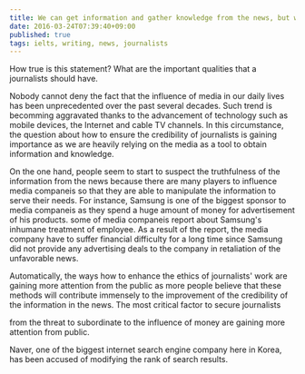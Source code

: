 ```yaml
---
title: We can get information and gather knowledge from the news, but we are unsure how much we should trust journalists
date: 2016-03-24T07:39:40+09:00
published: true
tags: ielts, writing, news, journalists
---
```



How true is this statement?
What are the important qualities that a journalists should have.


Nobody cannot deny the fact that the influence of media in our daily lives has been unprecedented over the past several decades. Such trend is becomming aggravated thanks to the advancement of technology such as mobile devices, the Internet and cable TV channels. In this circumstance, the question about how to ensure the credibility of journalists is gaining importance as we are heavily relying on the media as a tool to obtain information and knowledge.


On the one hand, people seem to start to suspect the truthfulness of the information from the news because there are many players to influence media companeis so that they are able to manipulate the information to serve their needs. For instance, Samsung is one of the biggest sponsor to media companeis as they spend a huge amount of money for advertisement of his products. some of media companeis report about Samsung's inhumane treatment of employee. As a result of the report, the media company have to suffer financial difficulty for a long time since Samsung did not provide any advertising deals to the company in retaliation of the unfavorable news.


Automatically, the ways how to enhance the ethics of journalists' work are gaining more attention from the public as more people believe that these methods will contribute immensely to the improvement of the credibility of the information in the news. The most critical factor to secure journalists



from the threat to subordinate to the influence of money are gaining more attention from public.


Naver, one of the biggest internet search engine company here in Korea, has been accused of modifying the rank of search results.
